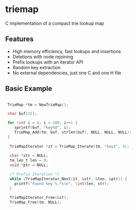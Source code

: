 # triemap

C implementation of a compact trie lookup map

## Features

* High memory efficiency, fast lookups and insertions
* Deletions with node rejoining
* Prefix lookups with an iterator API
* Random key extraction
* No external dependencies, just one C and one H file

## Basic Example
```c

 TrieMap *tm = NewTrieMap();

 char buf[32];

 for (int i = 0; i < 100; i++) {
    sprintf(buf, "key%d", i);
    TrieMap_Add(tm, buf, strlen(buf), NULL, NULL, NULL);
 }
 
  TrieMapIterator *it = TrieMap_Iterate(tm, "key1", 4);
  
  char *str = NULL;
  tm_len_t len = 0;
  void *ptr = NULL;

  /* Prefix Iteration */
  while (TrieMapIterator_Next(it, &str, &len, &ptr)) {
    printf("Found key %.*s\n", (int)len, str);
  }
  
  TrieMapIterator_Free(&it);
  TrieMap_Free(tm, NULL);
  
  ```
  
